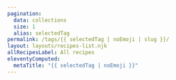 ```yaml
---
pagination:
  data: collections
  size: 1
  alias: selectedTag
permalink: /tags/{{ selectedTag | noEmoji | slug }}/
layout: layouts/recipes-list.njk
allRecipesLabel: All recipes
eleventyComputed:
  metaTitle: "{{ selectedTag | noEmoji }}"
---
```


